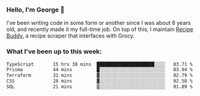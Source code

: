 ### Hello, I'm George 👋

I've been writing code in some form or another since I was about 8 years old, and recently made it my full-time job. On top of this, I maintain [Recipe Buddy](https://github.com/georgegebbett/recipe-buddy), a recipe scraper that interfaces with Grocy.  

<!--
**georgegebbett/georgegebbett** is a ✨ _special_ ✨ repository because its `README.md` (this file) appears on your GitHub profile.

Here are some ideas to get you started:

- 🔭 I’m currently working on ...
- 🌱 I’m currently learning ...
- 👯 I’m looking to collaborate on ...
- 🤔 I’m looking for help with ...
- 💬 Ask me about ...
- 📫 How to reach me: ...
- 😄 Pronouns: ...
- ⚡ Fun fact: ...
-->

### What I've been up to this week:
<!--START_SECTION:waka-->

```txt
TypeScript       15 hrs 38 mins  █████████████████████░░░░   83.71 %
Prisma           44 mins         █░░░░░░░░░░░░░░░░░░░░░░░░   03.94 %
Terraform        31 mins         ▓░░░░░░░░░░░░░░░░░░░░░░░░   02.79 %
CSS              28 mins         ▓░░░░░░░░░░░░░░░░░░░░░░░░   02.58 %
SQL              21 mins         ▒░░░░░░░░░░░░░░░░░░░░░░░░   01.89 %
```

<!--END_SECTION:waka-->
